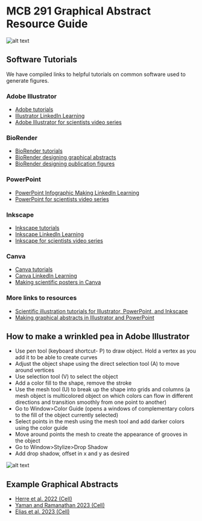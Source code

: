 # MCB 291 Graphical Abstract Resource Guide
![alt text](https://files.slack.com/files-pri/T0HTW3H0V-F04MCJDT29L/img_5929.jpg?pub_secret=f241b42408)

## Software Tutorials
We have compiled links to helpful tutorials on common software used to generate figures.

### Adobe Illustrator
* [Adobe tutorials](https://helpx.adobe.com/illustrator/tutorials.html)
* [Illustrator LinkedIn Learning](https://www.linkedin.com/learning/illustrator-2022-essential-training?trk=learning-topics_learning-search-card_search-card&upsellOrderOrigin=default_guest_learning)
* [Adobe Illustrator for scientists video series](https://www.youtube.com/watch?v=eyqH0IrzYLc&list=PLxtauMB7RON_2tg-mRQTuieFUr29IOKzW)

### BioRender
* [BioRender tutorials](https://learn.biorender.com/)
* [BioRender designing graphical abstracts](https://www.youtube.com/watch?v=35x2nPMzWbE)
* [BioRender designing publication figures](https://www.youtube.com/watch?v=ajfNZ6ShbZs)

### PowerPoint
* [PowerPoint Infographic Making LinkedIn Learning](https://www.linkedin.com/learning/powerpoint-creating-an-infographic?trk=learning-serp_learning-search-card_search-card&upsellOrderOrigin=default_guest_learning)
* [PowerPoint for scientists video series](https://www.youtube.com/watch?v=c4tsCXR_B3Y&list=PLaX2vrGncQxhg79Iz5mlXCA22_-HD6hny&index=16)

### Inkscape
* [Inkscape tutorials](https://inkscape.org/learn/tutorials/)
* [Inkscape LinkedIn Learning](https://www.linkedin.com/learning/inkscape-essential-training-9975138?trk=learning-serp_learning-search-card_search-card&upsellOrderOrigin=default_guest_learning)
* [Inkscape for scientists video series](https://www.youtube.com/watch?v=eyqH0IrzYLc&list=PLxtauMB7RON_2tg-mRQTuieFUr29IOKzW)

### Canva
* [Canva tutorials](https://www.canva.com/designschool/tutorials/)
* [Canva LinkedIn Learning](https://www.linkedin.com/learning/learning-canva-2?trk=learning-serp_learning-search-card_search-card&upsellOrderOrigin=default_guest_learning)
* [Making scientific posters in Canva](https://www.youtube.com/watch?v=YiO4QPCk7SE)

### More links to resources
* [Scientific illustration tutorials for Illustrator, PowerPoint, and Inkscape](https://www.youtube.com/@DrawBioMed)
* [Making graphical abstracts in Illustrator and PowerPoint](https://www.simplifiedsciencepublishing.com/resources/how-to-make-good-graphical-abstracts-in-powerpoint-and-adobe-illustrator)

## How to make a wrinkled pea in Adobe Illustrator
* Use pen tool (keyboard shortcut- P) to draw object. Hold a vertex as you add it to be able to create curves
* Adjust the object shape using the direct selection tool (A) to move around vertices 
* Use selection tool (V) to select the object
* Add a color fill to the shape, remove the stroke
* Use the mesh tool (U) to break up the shape into grids and columns (a mesh object is multicolored object on which colors can flow in different directions and transition smoothly from one point to another)
* Go to Window>Color Guide (opens a windows of complementary colors to the fill of the object currently selected)
* Select points in the mesh using the mesh tool and add darker colors using the color guide
* Move around points the mesh to create the appearance of grooves in the object
* Go to Window>Stylize>Drop Shadow
* Add drop shadow, offset in x and y as desired

![alt text](https://files.slack.com/files-pri/T0HTW3H0V-F04N1JY178R/asset_4_4x.png?pub_secret=aa85d355b1)

## Example Graphical Abstracts
* [Herre et al. 2022 (Cell)](https://www.cell.com/cell/fulltext/S0092-8674(22)00927-8#secsectitle0015)
* [Yaman and Ramanathan 2023 (Cell)](https://www.cell.com/cell/fulltext/S0092-8674(22)01585-9#secsectitle0015)
* [Elias et al. 2023 (Cell)](https://www.cell.com/cell/fulltext/S0092-8674(22)01577-X#secsectitle0015)